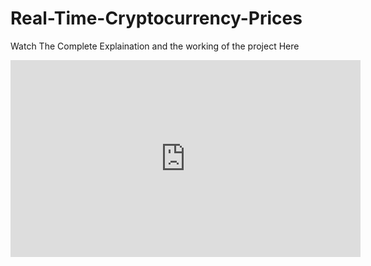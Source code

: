 # Real-Time-Cryptocurrency-Prices

Watch The Complete Explaination and the working of the project Here

<iframe width="560" height="315" src="https://www.youtube.com/embed/M1tUM_Xow9I" frameborder="0" allow="accelerometer; autoplay; encrypted-media; gyroscope; picture-in-picture" allowfullscreen></iframe>
